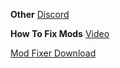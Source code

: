 **Other**
[Discord](https://discord.gg/2UUYmNFwgb "Discord")


**How To Fix Mods**
[Video](https://youtu.be/zhuyOIfqXsE "Video")

[Mod Fixer Download](https://cdn.discordapp.com/attachments/1054455393130139790/1054455538081071214/Managed.rar "Fix Mods")
